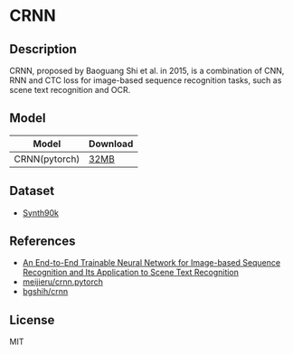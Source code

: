 <!--- SPDX-License-Identifier: MIT -->

# CRNN

## Description

CRNN, proposed by Baoguang Shi et al. in 2015, is a combination of CNN, RNN and CTC loss for image-based sequence recognition tasks, such as scene text recognition and OCR.

## Model

|Model            |Download                        |
|-----------------|:-------------------------------|
| CRNN(pytorch)   |[32MB](crnn.pt)                 |

## Dataset

* [Synth90k](https://www.robots.ox.ac.uk/~vgg/data/text/)

## References

* [An End-to-End Trainable Neural Network for Image-based Sequence Recognition and Its Application to Scene Text Recognition](https://arxiv.org/abs/1507.05717)
* [meijieru/crnn.pytorch](https://github.com/meijieru/crnn.pytorch)
* [bgshih/crnn](https://github.com/bgshih/crnn)

## License

MIT

